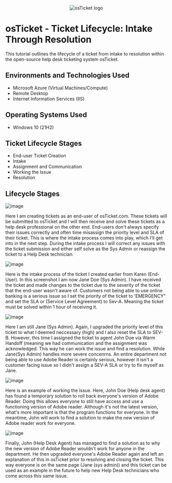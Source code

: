 <p align="center">
<img src="https://i.imgur.com/Clzj7Xs.png" alt="osTicket logo"/>
</p>

<h1>osTicket - Ticket Lifecycle: Intake Through Resolution</h1>
This tutorial outlines the lifecycle of a ticket from intake to resolution within the open-source help desk ticketing system osTicket.<br />



<h2>Environments and Technologies Used</h2>

- Microsoft Azure (Virtual Machines/Compute)
- Remote Desktop
- Internet Information Services (IIS)

<h2>Operating Systems Used </h2>

- Windows 10</b> (21H2)

<h2>Ticket Lifecycle Stages</h2>

- End-user Ticket Creation
- Intake
- Assignment and Communication
- Working the Issue
- Resolution

<h2>Lifecycle Stages</h2>

![image](https://github.com/OmarJamaladdin/ticket-lifecycle/assets/140512686/64ac46e0-d64b-4493-8ae6-744f4a680531)

</p>
<p>
Here I am creating tickets as an end-user of osTicket.com. These tickets will be submitted to osTicket and I will then receive and solve these tickets as a help desk professional on the other end. End-users don't always specify their issues correctly and often time misassign the priority level and SLA of their ticket. This is where the intake process comes into play, which I'll get into in the next step. During the intake process I will correct any issues with the ticket submission and either self solve as the Sys Admin or reassign the ticket to a Help Desk technician.
<br />

![image](https://github.com/OmarJamaladdin/ticket-lifecycle/assets/140512686/0e35139b-303b-41fe-8598-d8ddaf52599f)

</p>
Here is the intake process of the ticket I created earlier from Karen (End-User). In this screenshot I am now Jane Doe (Sys Admin). I have received the ticket and made changes to the ticket due to the severity of the ticket that the end-user wasn't aware of. Customers not being able to use online banking is a serious issue so I set the priority of the ticket to 'EMERGENCY" and set the SLA or (Service Level Agreement) to Sev-A. Meaning the ticket must be solved within 1 hour of receiving it.
</p>

![image](https://github.com/OmarJamaladdin/ticket-lifecycle/assets/140512686/32f1ffeb-052e-4dee-a512-f77ff5139266)

Here I am still Jane (Sys Admin). Again,  I upgraded the priority level of this ticket to what I deemed neccessary (high) and I also reset the SLA to SEV-B. However, this time I assigned the ticket to agent John Doe via Warm Handoff (meaning we had communication and the assignment was acknowledged. This way he can work the issue and find a resolution. While Jane(Sys Admin) handles more severe concenrns. An entire department not being able to use Adobe Reader is certainly serious, however it isn't a customer facing issue so I didn't assign a SEV-A SLA or try to fix myself as Jane.

![image](https://github.com/OmarJamaladdin/ticket-lifecycle/assets/140512686/dbabc12d-a2b1-4681-84c0-e7affd7088b8)

Here is an example of working the issue. Here, John Doe (Help desk agent) has found a temporary solution to roll back everyone's version of Adobe Reader. Doing this allows everyone to still have access and use a functioning version of Adobe reader. Although it's not the latest version, what's more important is that the program functions for everyone. In the meantime, John will work to find a solution to make the new version of Adobe reader work for everyone.

![image](https://github.com/OmarJamaladdin/ticket-lifecycle/assets/140512686/539c574b-6cd3-4b8a-9d0d-d6a157068880)

Finally, John (Help Desk Agent) has managed to find a solution as to why the new version of Adobe Reader wouldn't work for anyone in the department. He then upgraded everyone's Adobe Reader again and left an explanation of this in osTicket prior to resolving and closing the ticket. This way everyone is on the same page (Jane (sys admin)) and this ticket can be used as an example in the future to help new Help Desk technicians who come across this same issue.
